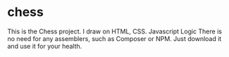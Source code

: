 # chess
This is the Chess project. I draw on HTML, CSS. Javascript Logic
There is no need for any assemblers, such as Composer or NPM. Just download it and use it for your health.

